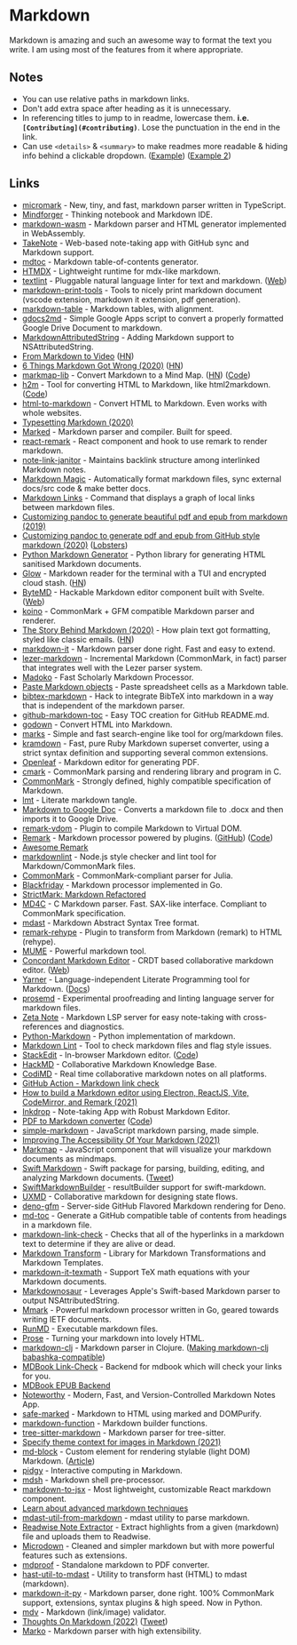 # Markdown

Markdown is amazing and such an awesome way to format the text you write. I am using most of the features from it where appropriate.

## Notes

- You can use relative paths in markdown links.
- Don't add extra space after heading as it is unnecessary.
- In referencing titles to jump to in readme, lowercase them. **i.e. `[Contributing](#contributing)`**. Lose the punctuation in the end in the link.
- Can use `<details>` & `<summary>` to make readmes more readable & hiding info behind a clickable dropdown. ([Example](https://github.com/amejiarosario/dsa.js-data-structures-algorithms-javascript)) ([Example 2](https://gist.github.com/joyrexus/16041f2426450e73f5df9391f7f7ae5f))

## Links

- [micromark](https://github.com/micromark/micromark) - New, tiny, and fast, markdown parser written in TypeScript.
- [Mindforger](https://github.com/dvorka/mindforger) - Thinking notebook and Markdown IDE.
- [markdown-wasm](https://github.com/rsms/markdown-wasm) - Markdown parser and HTML generator implemented in WebAssembly.
- [TakeNote](https://github.com/taniarascia/takenote) - Web-based note-taking app with GitHub sync and Markdown support.
- [mdtoc](https://github.com/tallclair/mdtoc) - Markdown table-of-contents generator.
- [HTMDX](https://github.com/michael-klein/htmdx) - Lightweight runtime for mdx-like markdown.
- [textlint](https://github.com/textlint/textlint) - Pluggable natural language linter for text and markdown. ([Web](https://textlint.github.io/))
- [markdown-print-tools](https://github.com/Clikengo/markdown-print-tools) - Tools to nicely print markdown document (vscode extension, markdown it extension, pdf generation).
- [markdown-table](https://github.com/wooorm/markdown-table) - Markdown tables, with alignment.
- [gdocs2md](https://github.com/mangini/gdocs2md) - Simple Google Apps script to convert a properly formatted Google Drive Document to markdown.
- [MarkdownAttributedString](https://github.com/chockenberry/MarkdownAttributedString) - Adding Markdown support to NSAttributedString.
- [From Markdown to Video](https://www.videopuppet.com/docs/script/) ([HN](https://news.ycombinator.com/item?id=22718854))
- [6 Things Markdown Got Wrong (2020)](https://www.swyx.io/writing/markdown-mistakes/) ([HN](https://news.ycombinator.com/item?id=22776108))
- [markmap-lib](https://markmap.js.org/) - Convert Markdown to a Mind Map. ([HN](https://news.ycombinator.com/item?id=22831015)) ([Code](https://github.com/gera2ld/markmap-lib))
- [h2m](http://tinyambition.com/h2m/) - Tool for converting HTML to Markdown, like html2markdown. ([Code](https://github.com/island205/h2m))
- [html-to-markdown](https://github.com/JohannesKaufmann/html-to-markdown) - Convert HTML to Markdown. Even works with whole websites.
- [Typesetting Markdown (2020)](https://dave.autonoma.ca/blog/2019/05/22/typesetting-markdown-part-1/)
- [Marked](https://github.com/markedjs/marked) - Markdown parser and compiler. Built for speed.
- [react-remark](https://github.com/ChristianMurphy/react-remark) - React component and hook to use remark to render markdown.
- [note-link-janitor](https://github.com/andymatuschak/note-link-janitor) - Maintains backlink structure among interlinked Markdown notes.
- [Markdown Magic](https://github.com/DavidWells/markdown-magic) - Automatically format markdown files, sync external docs/src code & make better docs.
- [Markdown Links](https://github.com/tchayen/markdown-links) - Command that displays a graph of local links between markdown files.
- [Customizing pandoc to generate beautiful pdf and epub from markdown (2019)](https://learnbyexample.github.io/tutorial/ebook-generation/customizing-pandoc/)
- [Customizing pandoc to generate pdf and epub from GitHub style markdown (2020)](https://learnbyexample.github.io/customizing-pandoc/) ([Lobsters](https://lobste.rs/s/zgsdgg/customizing_pandoc_generate_pdf_epub))
- [Python Markdown Generator](https://github.com/Nicceboy/python-markdown-generator) - Python library for generating HTML sanitised Markdown documents.
- [Glow](https://github.com/charmbracelet/glow) - Markdown reader for the terminal with a TUI and encrypted cloud stash. ([HN](https://news.ycombinator.com/item?id=24810312))
- [ByteMD](https://github.com/bytedance/bytemd) - Hackable Markdown editor component built with Svelte. ([Web](https://bytedance.github.io/bytemd/))
- [koino](https://github.com/kivikakk/koino) - CommonMark + GFM compatible Markdown parser and renderer.
- [The Story Behind Markdown (2020)](https://capiche.com/e/markdown-history) - How plain text got formatting, styled like classic emails. ([HN](https://news.ycombinator.com/item?id=24860615))
- [markdown-it](https://github.com/markdown-it/markdown-it) - Markdown parser done right. Fast and easy to extend.
- [lezer-markdown](https://github.com/lezer-parser/markdown) - Incremental Markdown (CommonMark, in fact) parser that integrates well with the Lezer parser system.
- [Madoko](https://github.com/koka-lang/madoko) - Fast Scholarly Markdown Processor.
- [Paste Markdown objects](https://github.com/github/paste-markdown) - Paste spreadsheet cells as a Markdown table.
- [bibtex-markdown](https://github.com/kyledewey/bibtex-markdown) - Hack to integrate BibTeX into markdown in a way that is independent of the markdown parser.
- [github-markdown-toc](https://github.com/ekalinin/github-markdown-toc.go) - Easy TOC creation for GitHub README.md.
- [godown](https://github.com/mattn/godown) - Convert HTML into Markdown.
- [marks](https://github.com/isamert/marks) - Simple and fast search-engine like tool for org/markdown files.
- [kramdown](https://github.com/gettalong/kramdown) - Fast, pure Ruby Markdown superset converter, using a strict syntax definition and supporting several common extensions.
- [Openleaf](https://github.com/werner-duvaud/openleaf-markdown-pdf) - Markdown editor for generating PDF.
- [cmark](https://github.com/commonmark/cmark) - CommonMark parsing and rendering library and program in C.
- [CommonMark](https://commonmark.org/) - Strongly defined, highly compatible specification of Markdown.
- [lmt](https://github.com/driusan/lmt) - Literate markdown tangle.
- [Markdown to Google Doc](https://github.com/timwis/markdown-to-google-doc) - Converts a markdown file to .docx and then imports it to Google Drive.
- [remark-vdom](https://github.com/remarkjs/remark-vdom) - Plugin to compile Markdown to Virtual DOM.
- [Remark](https://remark.js.org/) - Markdown processor powered by plugins. ([GitHub](https://github.com/remarkjs)) ([Code](https://github.com/remarkjs/remark))
- [Awesome Remark](https://github.com/remarkjs/awesome-remark)
- [markdownlint](https://github.com/DavidAnson/markdownlint) - Node.js style checker and lint tool for Markdown/CommonMark files.
- [CommonMark](https://github.com/MichaelHatherly/CommonMark.jl) - CommonMark-compliant parser for Julia.
- [Blackfriday](https://github.com/russross/blackfriday) - Markdown processor implemented in Go.
- [StrictMark: Markdown Refactored](http://doc.replicated.cc/^Wiki/strictmark.sm)
- [MD4C](https://github.com/mity/md4c) - C Markdown parser. Fast. SAX-like interface. Compliant to CommonMark specification.
- [mdast](https://github.com/syntax-tree/mdast) - Markdown Abstract Syntax Tree format.
- [remark-rehype](https://github.com/remarkjs/remark-rehype) - Plugin to transform from Markdown (remark) to HTML (rehype).
- [MUME](https://github.com/shd101wyy/mume) - Powerful markdown tool.
- [Concordant Markdown Editor](https://github.com/concordant/c-markdown-editor) - CRDT based collaborative markdown editor. ([Web](https://concordant.io/))
- [Yarner](https://github.com/mlange-42/yarner) - Language-independent Literate Programming tool for Markdown. ([Docs](https://mlange-42.github.io/yarner/))
- [prosemd](https://github.com/kitten/prosemd-lsp) - Experimental proofreading and linting language server for markdown files.
- [Zeta Note](https://github.com/artempyanykh/zeta-note) - Markdown LSP server for easy note-taking with cross-references and diagnostics.
- [Python-Markdown](https://github.com/Python-Markdown/markdown) - Python implementation of markdown.
- [Markdown Lint](https://github.com/markdownlint/markdownlint) - Tool to check markdown files and flag style issues.
- [StackEdit](https://stackedit.io/) - In-browser Markdown editor. ([Code](https://github.com/benweet/stackedit))
- [HackMD](https://hackmd.io/) - Collaborative Markdown Knowledge Base.
- [CodiMD](https://github.com/hackmdio/codimd) - Real time collaborative markdown notes on all platforms.
- [GitHub Action - Markdown link check](https://github.com/gaurav-nelson/github-action-markdown-link-check)
- [How to build a Markdown editor using Electron, ReactJS, Vite, CodeMirror, and Remark (2021)](https://www.youtube.com/watch?v=gxBis8EgoAg)
- [Inkdrop](https://www.inkdrop.app/) - Note-taking App with Robust Markdown Editor.
- [PDF to Markdown converter](https://pdf2md.morethan.io/) ([Code](https://github.com/jzillmann/pdf-to-markdown))
- [simple-markdown](https://github.com/Khan/simple-markdown) - JavaScript markdown parsing, made simple.
- [Improving The Accessibility Of Your Markdown (2021)](https://www.smashingmagazine.com/2021/09/improving-accessibility-of-markdown/)
- [Markmap](https://github.com/dundalek/markmap) - JavaScript component that will visualize your markdown documents as mindmaps.
- [Swift Markdown](https://github.com/apple/swift-markdown) - Swift package for parsing, building, editing, and analyzing Markdown documents. ([Tweet](https://twitter.com/ChristianSelig/status/1455222872125935619))
- [SwiftMarkdownBuilder](https://github.com/DoccZz/SwiftMarkdownBuilder) - resultBuilder support for swift-markdown.
- [UXMD](https://github.com/lobau/uxmd) - Collaborative markdown for designing state flows.
- [deno-gfm](https://github.com/lucacasonato/deno-gfm) - Server-side GitHub Flavored Markdown rendering for Deno.
- [md-toc](https://github.com/zeusdeux/md-toc) - Generate a GitHub compatible table of contents from headings in a markdown file.
- [markdown-link-check](https://github.com/tcort/markdown-link-check) - Checks that all of the hyperlinks in a markdown text to determine if they are alive or dead.
- [Markdown Transform](https://github.com/accordproject/markdown-transform) - Library for Markdown Transformations and Markdown Templates.
- [markdown-it-texmath](https://github.com/goessner/markdown-it-texmath) - Support TeX math equations with your Markdown documents.
- [Markdownosaur](https://github.com/christianselig/Markdownosaur) - Leverages Apple's Swift-based Markdown parser to output NSAttributedString.
- [Mmark](https://github.com/mmarkdown/mmark) - Powerful markdown processor written in Go, geared towards writing IETF documents.
- [RunMD](https://github.com/broofa/runmd) - Executable markdown files.
- [Prose](https://github.com/HGHimself/prose) - Turning your markdown into lovely HTML.
- [markdown-clj](https://github.com/yogthos/markdown-clj) - Markdown parser in Clojure. ([Making markdown-clj babashka-compatible](https://blog.michielborkent.nl/markdown-clj-babashka-compatible.html))
- [MDBook Link-Check](https://github.com/Michael-F-Bryan/mdbook-linkcheck) - Backend for mdbook which will check your links for you.
- [MDBook EPUB Backend](https://github.com/Michael-F-Bryan/mdbook-epub)
- [Noteworthy](https://github.com/SeaDve/Noteworthy) - Modern, Fast, and Version-Controlled Markdown Notes App.
- [safe-marked](https://github.com/azu/safe-marked) - Markdown to HTML using marked and DOMPurify.
- [markdown-function](https://github.com/azu/markdown-function) - Markdown builder functions.
- [tree-sitter-markdown](https://github.com/MDeiml/tree-sitter-markdown) - Markdown parser for tree-sitter.
- [Specify theme context for images in Markdown (2021)](https://github.blog/changelog/2021-11-24-specify-theme-context-for-images-in-markdown/)
- [md-block](https://github.com/LeaVerou/md-block) - Custom element for rendering stylable (light DOM) Markdown. ([Article](https://lea.verou.me/2021/11/on-yak-shaving-and-md-block-an-html-element-for-markdown/))
- [pidgy](https://github.com/deathbeds/pidgy) - Interactive computing in Markdown.
- [mdsh](https://github.com/zimbatm/mdsh) - Markdown shell pre-processor.
- [markdown-to-jsx](https://github.com/probablyup/markdown-to-jsx) - Most lightweight, customizable React markdown component.
- [Learn about advanced markdown techniques](https://github.com/DavidWells/advanced-markdown)
- [mdast-util-from-markdown](https://github.com/syntax-tree/mdast-util-from-markdown) - mdast utility to parse markdown.
- [Readwise Note Extractor](https://github.com/elchead/readwise-note-extractor) - Extract highlights from a given (markdown) file and uploads them to Readwise.
- [Microdown](https://github.com/pillar-markup/Microdown) - Cleaned and simpler markdown but with more powerful features such as extensions.
- [mdproof](https://github.com/leroycep/mdproof) - Standalone markdown to PDF converter.
- [hast-util-to-mdast](https://github.com/syntax-tree/hast-util-to-mdast) - Utility to transform hast (HTML) to mdast (markdown).
- [markdown-it-py](https://github.com/executablebooks/markdown-it-py) - Markdown parser, done right. 100% CommonMark support, extensions, syntax plugins & high speed. Now in Python.
- [mdv](https://github.com/Mermade/mdv) - Markdown (link/image) validator.
- [Thoughts On Markdown (2022)](https://www.smashingmagazine.com/2022/02/thoughts-on-markdown/) ([Tweet](https://twitter.com/kmelve/status/1494688125980798978))
- [Marko](https://github.com/frostming/marko) - Markdown parser with high extensibility.

